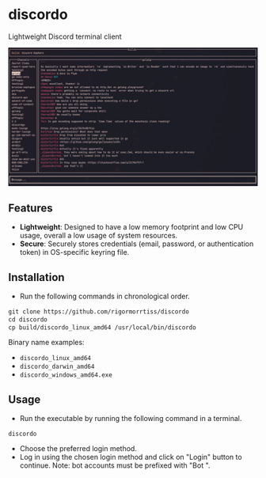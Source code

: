 # discordo

Lightweight Discord terminal client

![preview](assets/preview.png)

## Features

- **Lightweight**: Designed to have a low memory footprint and low CPU usage, overall a low usage of system resources.
- **Secure**: Securely stores credentials (email, password, or authentication token) in OS-specific keyring file.

## Installation

- Run the following commands in chronological order.

```
git clone https://github.com/rigormorrtiss/discordo
cd discordo
cp build/discordo_linux_amd64 /usr/local/bin/discordo
```

Binary name examples:

- `discordo_linux_amd64`
- `discordo_darwin_amd64`
- `discordo_windows_amd64.exe`

## Usage

- Run the executable by running the following command in a terminal.

```
discordo
```

- Choose the preferred login method.
- Log in using the chosen login method and click on "Login" button to continue.
Note: bot accounts must be prefixed with "Bot ".
